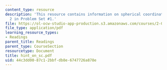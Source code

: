 ```yaml
---
content_type: resource
description: 'This resource contains information on spherical coordinates for Problem
  2 in Problem Set #1.'
file: https://ol-ocw-studio-app-production.s3.amazonaws.com/courses/2-003j-dynamics-and-control-i-spring-2007/44c3dd0087c12bbfdb8e6747726a878e_hint_on_sc.pdf
file_type: application/pdf
learning_resource_types:
- Readings
parent_title: Readings
parent_type: CourseSection
resourcetype: Document
title: hint_on_sc.pdf
uid: 44c3dd00-87c1-2bbf-db8e-6747726a878e
---
```

